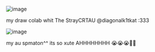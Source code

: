 ![image](https://file.garden/aPewPBWxsSAjHZwP/Screenshot_2025_1021_113055.jpg)

my draw colab whit The StrayCRTAU @diagonalk1tkat :333


![image](https://file.garden/aPewPBWxsSAjHZwP/Screenshot_2025_1024_133035.jpg)

 my au spmaton^^ its so xute AHHHHHHHH 😭😭😭🌈💊

 
